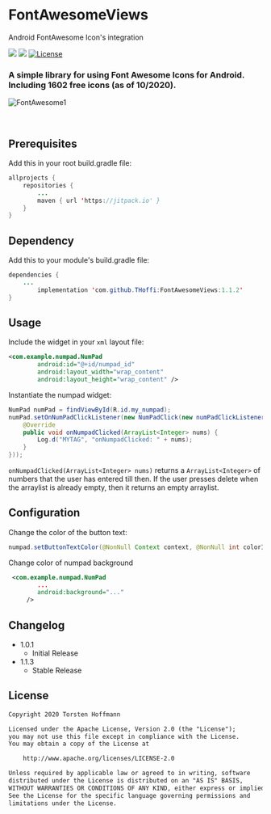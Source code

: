 <!-- https://guides.github.com/features/mastering-markdown/ -->
# FontAwesomeViews
Android FontAwesome Icon's integration


<img src="https://img.shields.io/badge/API-16%2B-brightgreen.svg" style="max-width:100%;"> [![](https://jitpack.io/v/THoffi/FontAwesomeViews.svg)](https://jitpack.io/#THoffi/FontAwesomeViews) [![License](https://img.shields.io/badge/License-Apache%202.0-blue.svg)](https://opensource.org/licenses/Apache-2.0)

### A simple library for using Font Awesome Icons for Android. Including 1602 free icons (as of 10/2020).

<!-- from Issues -->
![FontAwesome1](https://user-images.githubusercontent.com/22442874/97815915-d556c000-1c91-11eb-953c-598c4f38f984.gif)
<!-- <img src="https://user-images.githubusercontent.com/22442874/97678701-8c85e800-1a94-11eb-8ed8-c113d2e2b55a.jpg"> -->
<br>

## Prerequisites
Add this in your root build.gradle file:
```java
allprojects {
    repositories {
     	...
        maven { url 'https://jitpack.io' }
    }
}
```

## Dependency
Add this to your module's build.gradle file:

```java
dependencies {
	...
		implementation 'com.github.THoffi:FontAwesomeViews:1.1.2'
}
```

## Usage

Include the widget in your `xml` layout file:

```xml
<com.example.numpad.NumPad
        android:id="@+id/numpad_id"
        android:layout_width="wrap_content"
        android:layout_height="wrap_content" />
```

Instantiate the numpad widget:

```java
NumPad numPad = findViewById(R.id.my_numpad);
numPad.setOnNumPadClickListener(new NumPadClick(new numPadClickListener() {
	@Override
	public void onNumpadClicked(ArrayList<Integer> nums) {
		Log.d("MYTAG", "onNumpadClicked: " + nums);
	}
}));
```

`onNumpadClicked(ArrayList<Integer> nums)` returns a `ArrayList<Integer>` of numbers that the user has entered till then. If the user presses delete when the arraylist is already empty, then it returns an empty arraylist.

## Configuration

Change the color of the button text:
```java
numpad.setButtonTextColor(@NonNull Context context, @NonNull int colorId);
```

Change color of numpad background
```xml
 <com.example.numpad.NumPad
 		...
        android:background="..."
     />

```

## Changelog

* 1.0.1
	* Initial Release
* 1.1.3
	* Stable Release


## License

```txt
Copyright 2020 Torsten Hoffmann

Licensed under the Apache License, Version 2.0 (the "License");
you may not use this file except in compliance with the License.
You may obtain a copy of the License at

    http://www.apache.org/licenses/LICENSE-2.0

Unless required by applicable law or agreed to in writing, software
distributed under the License is distributed on an "AS IS" BASIS,
WITHOUT WARRANTIES OR CONDITIONS OF ANY KIND, either express or implied.
See the License for the specific language governing permissions and
limitations under the License.
```
